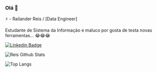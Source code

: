 ### Olá 👋


⚡ - Railander Reis / [Data Engineer]

Estudante de Sistema da Informação e maluco por gosta de testa novas ferramentas... :joy::joy::joy:

[![Linkedin Badge](https://img.shields.io/badge/-LinkedIn-red?style=flat-square&logo=Linkedin&logoColor=white&link=https://www.linkedin.com/in/railander-reis/)](https://www.linkedin.com/in/railander-reis/)



<img align="left" alt="Reis Github Stats" src="https://github-readme-stats.vercel.app/api?username=railanderreis&show_icons=true&theme=dracula" />

<br />

![Top Langs](https://github-readme-stats.vercel.app/api/top-langs/?username=railanderreis&layout=compact)
